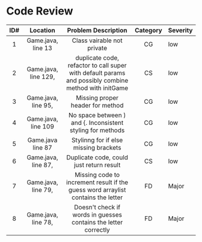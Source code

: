 # Code Review

| ID# |       Location       |                                         Problem Description                                          | Category | Severity | 
|:---:|:--------------------:|:----------------------------------------------------------------------------------------------------:|:--------:|----------|
|  1  |  Game.java, line 13  |                                      Class vairable not private                                      |    CG    | low      |
|  2  | Game.java, line 129, | duplicate code, refactor to call super with default params and possibly combine method with initGame |    CS    | low      | 
|  3  | Game.java, line 95,  |                                   Missing proper header for method                                   |    CG    | low      |
|  4  | Game.java, line 109  |                      No space between ) and {. Inconsistent styling for methods                      |    CG    | low      |
|  5  |  Game.java line 87   |                                Stylinng for if else missing brackets                                 |    CG    | low      |                  
|  6  | Game.java, line 87,  |                               Duplicate code, could just return result                               |    CS    | low      |                                 
|  7  | Game.java, line 79,  |           Missing code to increment result if the guess word arraylist contains the letter           |    FD    | Major    |                        
|  8  | Game.java, line 78,  |                   Doesn't check if words in guesses contains the letter correctly                    |    FD    | Major    |            

                 